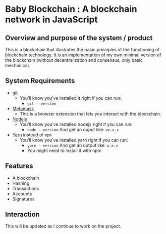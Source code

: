 # Baby Blockchain : A blockchain network in JavaScript
## Overview and purpose of the system / product
This is a blockchain that illustrates the basic principles of the functioning of blockchain technology. 
It is an implementation of my own minimal version of the blockchain (without decentralization and consensus, only basic mechanics).
## System Requirements

- [git](https://git-scm.com/book/en/v2/Getting-Started-Installing-Git)
  - You'll know you've installed it right if you can run:
    - `git --version`
- [Metamask](https://metamask.io/)
  - This is a browser extension that lets you interact with the blockchain.
- [Nodejs](https://nodejs.org/en/)
  - You'll know you've installed nodejs right if you can run:
    - `node --version` And get an ouput like: `vx.x.x`
- [Yarn](https://classic.yarnpkg.com/lang/en/docs/install/) instead of `npm`
  - You'll know you've installed yarn right if you can run:
    - `yarn --version` And get an output like: `x.x.x`
    - You might need to install it with npm

## Features
 - A blockchain
 - Hashing
 - Transactions
 - Accounts
 - Signatures

 ## Interaction
 This will be updated as I continue to work on the project. 



